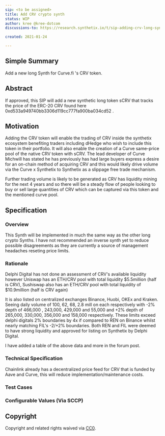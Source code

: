 ```yaml
---
sip: <to be assigned>
title: Add CRV crypto synth
status: WIP
author: kree @kree-dotcom
discussions-to: https://research.synthetix.io/t/sip-adding-crv-long-synth-scrv/277

created: 2021-01-24

---
```


<!--You can leave these HTML comments in your merged SIP and delete the visible duplicate text guides, they will not appear and may be helpful to refer to if you edit it again. This is the suggested template for new SIPs. Note that an SIP number will be assigned by an editor. When opening a pull request to submit your SIP, please use an abbreviated title in the filename, `sip-draft_title_abbrev.md`. The title should be 44 characters or less.-->



## Simple Summary
<!--"If you can't explain it simply, you don't understand it well enough." Simply describe the outcome the proposed changes intends to achieve. This should be non-technical and accessible to a casual community member.-->
Add a new long Synth for Curve.fi 's CRV token.

## Abstract
<!--A short (~200 word) description of the proposed change, the abstract should clearly describe the proposed change. This is what *will* be done if the SIP is implemented, not *why* it should be done or *how* it will be done. If the SIP proposes deploying a new contract, write, "we propose to deploy a new contract that will do x".-->
If approved, this SIP will add a new synthetic long token sCRV that tracks the price of the ERC-20 CRV found here 0xd533a949740bb3306d119cc777fa900ba034cd52 .

## Motivation
<!--This is the problem statement. This is the *why* of the SIP. It should clearly explain *why* the current state of the protocol is inadequate.  It is critical that you explain *why* the change is needed, if the SIP proposes changing how something is calculated, you must address *why* the current calculation is innaccurate or wrong. This is not the place to describe how the SIP will address the issue!-->
Adding the CRV token will enable the trading of CRV inside the synthetix ecosystem benefiting traders including dHedge who wish to include this token in their portfolio. It will also enable the creation of a Curve same-price pool of the native CRV token with sCRV. The lead developer of Curve Michwill has stated he has previously has had large buyers express a desire for an on-chain method of acquiring CRV and this would likely drive volume via the Curve x Synthetix to Synthetix as a slippage free trade mechanism. 

Further trading volume is likely to be generated as CRV has liquidity mining for the next 4 years and so there will be a steady flow of people looking to buy or sell large quantities of CRV which can be captured via this token and the mentioned curve pool.


## Specification
<!--The specification should describe the syntax and semantics of any new feature, there are five sections
1. Overview
2. Rationale
3. Technical Specification
4. Test Cases
5. Configurable Values
-->

### Overview
<!--This is a high level overview of *how* the SIP will solve the problem. The overview should clearly describe how the new feature will be implemented.-->
This Synth will be implemented in much the same way as the other long crypto Synths. I have not recommended an inverse synth yet to reduce possible disagreements as they are currently a source of management headaches reseting price limits.

### Rationale
<!--This is where you explain the reasoning behind how you propose to solve the problem. Why did you propose to implement the change in this way, what were the considerations and trade-offs. The rationale fleshes out what motivated the design and why particular design decisions were made. It should describe alternate designs that were considered and related work. The rationale may also provide evidence of consensus within the community, and should discuss important objections or concerns raised during discussion.-->
Delphi Digital has not done an assessment of CRV's available liquidity however Uniswap has an ETH/CRV pool with total liquidity $5.5million (half is CRV), Sushiswap also has an ETH/CRV pool with total liquidity of $10.9million (half is CRV again)

It is also listed on centralized exchanges Binance, Huobi, OKEx and Kraken. Seeing daily volume of 100, 62, 68, 2.8 mill on each respectively with -2% depth of 466,000 , 243,000, 429,000 and 55,000 and +2% depth of 265,000, 330,000, 356,000 and 158,000 respectively. These limits exceed delphi digitals 2% boundaries by 4x if compared to REN on Binance whilst nearly matching FIL's -2/+2% boundaries. Both REN and FIL were deemed to have strong liquidity and approved for listing on Synthetix by Delphi Digital.

I have added a table of the above data and more in the forum post.

### Technical Specification
<!--The technical specification should outline the public API of the changes proposed. That is, changes to any of the interfaces Synthetix currently exposes or the creations of new ones.-->
Chainlink already has a decentralized price feed for CRV that is funded by Aave and Curve, this will reduce implementation/maintenance  costs.

### Test Cases
<!--Test cases for an implementation are mandatory for SIPs but can be included with the implementation..-->


### Configurable Values (Via SCCP)
<!--Please list all values configurable via SCCP under this implementation.-->


## Copyright
Copyright and related rights waived via [CC0](https://creativecommons.org/publicdomain/zero/1.0/).
